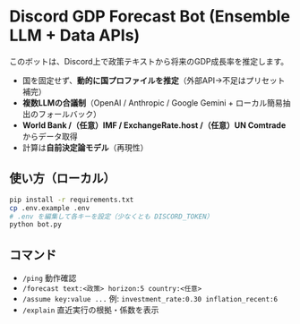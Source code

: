 
# Discord GDP Forecast Bot (Ensemble LLM + Data APIs)

このボットは、Discord上で政策テキストから将来のGDP成長率を推定します。
- 国を固定せず、**動的に国プロファイルを推定**（外部API→不足はプリセット補完）
- **複数LLMの合議制**（OpenAI / Anthropic / Google Gemini + ローカル簡易抽出のフォールバック）
- **World Bank /（任意）IMF / ExchangeRate.host /（任意）UN Comtrade** からデータ取得
- 計算は**自前決定論モデル**（再現性）

## 使い方（ローカル）
```bash
pip install -r requirements.txt
cp .env.example .env
# .env を編集して各キーを設定（少なくとも DISCORD_TOKEN）
python bot.py
```

## コマンド
- `/ping` 動作確認
- `/forecast text:<政策> horizon:5 country:<任意>`
- `/assume key:value ...` 例: `investment_rate:0.30 inflation_recent:6`
- `/explain` 直近実行の根拠・係数を表示
